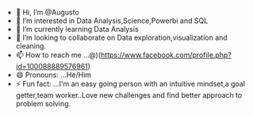 - 👋 Hi, I’m @Augusto
- 👀 I’m interested in Data Analysis,Science,Powerbi and SQL
- 🌱 I’m currently learning Data Analysis
- 💞️ I’m looking to collaborate on Data exploration,visualization and cleaning.
- 📫 How to reach me ...@)(https://www.facebook.com/profile.php?id=100088889576961)
- 😄 Pronouns: ...He/Him
- ⚡ Fun fact: ...I'm an easy going person with an intuitive mindset,a goal getter,team worker..Love new challenges and find better approach to problem solving.

<!---
tunsongs/tunsongs is a ✨ special ✨ repository because its `README.md` (this file) appears on your GitHub profile.
You can click the Preview link to take a look at your changes.
--->
